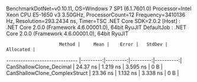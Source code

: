 
BenchmarkDotNet=v0.10.11, OS=Windows 7 SP1 (6.1.7601.0)
Processor=Intel Xeon CPU E5-1650 v3 3.50GHz, ProcessorCount=12
Frequency=3410136 Hz, Resolution=293.2434 ns, Timer=TSC
.NET Core SDK=2.0.2
  [Host]     : .NET Core 2.0.0 (Framework 4.6.00001.0), 64bit RyuJIT
  DefaultJob : .NET Core 2.0.0 (Framework 4.6.00001.0), 64bit RyuJIT


                        Method |     Mean |    Error |   StdDev | Allocated |
------------------------------ |---------:|---------:|---------:|----------:|
       CanShallowClone_Decimal | 24.37 ns | 1.219 ns | 3.595 ns |       0 B |
 CanShallowClone_ComplexStruct | 23.36 ns | 1.132 ns | 3.338 ns |       0 B |
